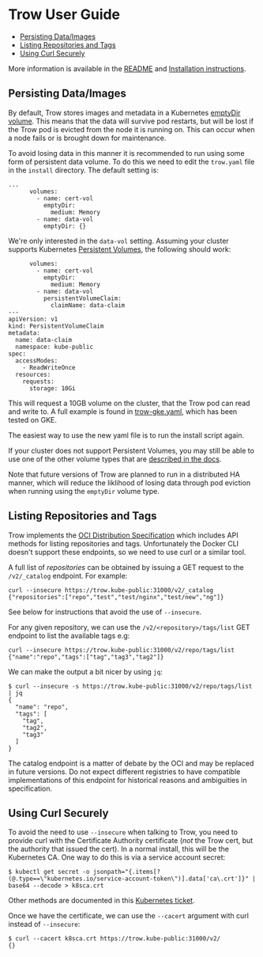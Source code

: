 # Trow User Guide

 * [Persisting Data/Images](#persisting-dataimages)
 * [Listing Repositories and Tags](#listing-repositories-and-tags)
 * [Using Curl Securely](#using-curl-securely)

More information is available in the [README](../README.md) and [Installation
instructions](../INSTALL.md).

## Persisting Data/Images

By default, Trow stores images and metadata in a Kubernetes [emptyDir
volume](https://kubernetes.io/docs/concepts/storage/volumes/#emptydir). This
means that the data will survive pod restarts, but will be lost if the Trow pod
is evicted from the node it is running on. This can occur when a node fails or
is brought down for maintenance.

To avoid losing data in this manner it is recommended to run using some form
of persistent data volume. To do this we need to edit the `trow.yaml` file in
the `install` directory. The default setting is:

```
...
      volumes:
        - name: cert-vol
          emptyDir:
            medium: Memory
        - name: data-vol
          emptyDir: {}
```

We're only interested in the `data-vol` setting. Assuming your cluster supports
Kubernetes [Persistent
Volumes](https://kubernetes.io/docs/concepts/storage/persistent-volumes/), the
following should work:

```
      volumes:
        - name: cert-vol
          emptyDir:
            medium: Memory
        - name: data-vol
          persistentVolumeClaim:
            claimName: data-claim
---
apiVersion: v1
kind: PersistentVolumeClaim
metadata:
  name: data-claim
  namespace: kube-public
spec:
  accessModes:
    - ReadWriteOnce
  resources:
    requests:
      storage: 10Gi
```

This will request a 10GB volume on the cluster, that the Trow pod can read and
write to. A full example is found in [trow-gke.yaml](../install/trow-gke.yaml),
which has been tested on GKE.

The easiest way to use the new yaml file is to run the install script again.

If your cluster does not support Persistent Volumes, you may still be able to
use one of the other volume types that are [described in the
docs](https://kubernetes.io/docs/concepts/storage/volumes/#types-of-volumes).

Note that future versions of Trow are planned to run in a distributed HA manner,
which will reduce the liklihood of losing data through pod eviction when running
using the `emptyDir` volume type.

## Listing Repositories and Tags

Trow implements the [OCI Distribution
Specification](https://github.com/opencontainers/distribution-spec/blob/master/spec.md)
which includes API methods for listing repositories and tags. Unfortunately the
Docker CLI doesn't support these endpoints, so we need to use curl or a similar
tool. 

A full list of _repositories_ can be obtained by issuing a GET request to the
`/v2/_catalog` endpoint. For example:

```
curl --insecure https://trow.kube-public:31000/v2/_catalog
{"repositories":["repo","test","test/nginx","test/new","ng"]}
```

See below for instructions that avoid the use of `--insecure`.

For any given repository, we can use the `/v2/<repository>/tags/list` GET
endpoint to list the available tags e.g:

```
curl --insecure https://trow.kube-public:31000/v2/repo/tags/list
{"name":"repo","tags":["tag","tag3","tag2"]}
```

We can make the output a bit nicer by using `jq`:

```
$ curl --insecure -s https://trow.kube-public:31000/v2/repo/tags/list | jq
{
  "name": "repo",
  "tags": [
    "tag",
    "tag2",
    "tag3"
  ]
}
```

The catalog endpoint is a matter of debate by the OCI and may be replaced in
future versions.  Do not expect different registries to have compatible
implementations of this endpoint for historical reasons and ambiguities in
specification.

## Using Curl Securely

To avoid the need to use `--insecure` when talking to Trow, you need to provide
curl with the Certificate Authority certificate (_not_ the Trow cert, but the
authority that issued the cert). In a normal install, this will be the
Kubernetes CA. One way to do this is via a service account secret:

```
$ kubectl get secret -o jsonpath="{.items[?(@.type==\"kubernetes.io/service-account-token\")].data['ca\.crt']}" | base64 --decode > k8sca.crt
```

Other methods are documented in this [Kubernetes ticket](https://github.com/kubernetes/kubernetes/issues/61572).

Once we have the certificate, we can use the `--cacert` argument with curl
instead of `--insecure`:

```
$ curl --cacert k8sca.crt https://trow.kube-public:31000/v2/
{}
```


